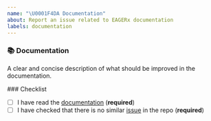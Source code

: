 ```yaml
---
name: "\U0001F4DA Documentation"
about: Report an issue related to EAGERx documentation
labels: documentation
---
```


### 📚 Documentation

A clear and concise description of what should be improved in the documentation.

### Checklist

- [ ] I have read the [documentation](https://eagerx.readthedocs.io) (**required**)
- [ ] I have checked that there is no similar [issue](https://github.com/eager-dev/eagerx/issues) in the repo (**required**)

<!--- This Template is an edited version of the one from https://github.com/DLR-RM/stable-baselines3 which is an edited version of the one from https://github.com/pytorch/pytorch -->
